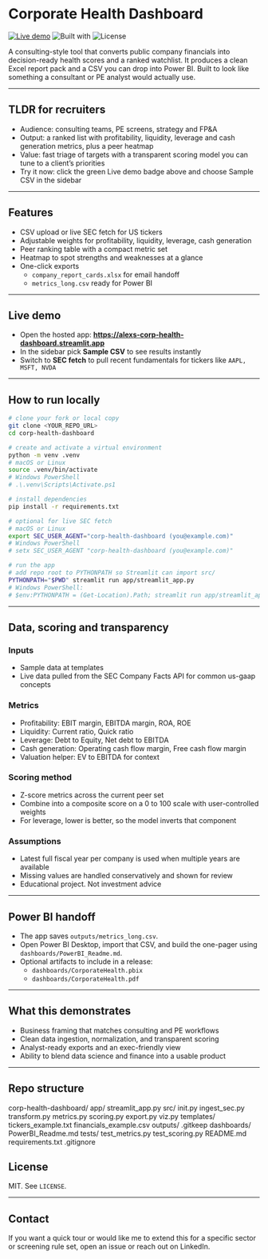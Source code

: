 # Corporate Health Dashboard

[![Live demo](https://img.shields.io/badge/Live%20demo-Open%20app-green)](https://alexs-corp-health-dashboard.streamlit.app)
![Built with](https://img.shields.io/badge/Stack-Python%20%7C%20Streamlit%20%7C%20Pandas-blue)
![License](https://img.shields.io/badge/License-MIT-lightgrey)

A consulting-style tool that converts public company financials into decision-ready health scores and a ranked watchlist. It produces a clean Excel report pack and a CSV you can drop into Power BI. Built to look like something a consultant or PE analyst would actually use.

---

## TLDR for recruiters

- Audience: consulting teams, PE screens, strategy and FP&A
- Output: a ranked list with profitability, liquidity, leverage and cash generation metrics, plus a peer heatmap
- Value: fast triage of targets with a transparent scoring model you can tune to a client’s priorities
- Try it now: click the green Live demo badge above and choose Sample CSV in the sidebar

---



## Features

- CSV upload or live SEC fetch for US tickers
- Adjustable weights for profitability, liquidity, leverage, cash generation
- Peer ranking table with a compact metric set
- Heatmap to spot strengths and weaknesses at a glance
- One-click exports
  - `company_report_cards.xlsx` for email handoff
  - `metrics_long.csv` ready for Power BI

---

## Live demo

- Open the hosted app: **https://alexs-corp-health-dashboard.streamlit.app**
- In the sidebar pick **Sample CSV** to see results instantly
- Switch to **SEC fetch** to pull recent fundamentals for tickers like `AAPL, MSFT, NVDA`

---

## How to run locally

```bash
# clone your fork or local copy
git clone <YOUR_REPO_URL>
cd corp-health-dashboard

# create and activate a virtual environment
python -m venv .venv
# macOS or Linux
source .venv/bin/activate
# Windows PowerShell
# .\.venv\Scripts\Activate.ps1

# install dependencies
pip install -r requirements.txt

# optional for live SEC fetch
# macOS or Linux
export SEC_USER_AGENT="corp-health-dashboard (you@example.com)"
# Windows PowerShell
# setx SEC_USER_AGENT "corp-health-dashboard (you@example.com)"

# run the app
# add repo root to PYTHONPATH so Streamlit can import src/
PYTHONPATH="$PWD" streamlit run app/streamlit_app.py
# Windows PowerShell:
# $env:PYTHONPATH = (Get-Location).Path; streamlit run app/streamlit_app.py

```
---
## Data, scoring and transparency
### Inputs
- Sample data at templates
- Live data pulled from the SEC Company Facts API for common us-gaap concepts
### Metrics
- Profitability: EBIT margin, EBITDA margin, ROA, ROE
- Liquidity: Current ratio, Quick ratio
- Leverage: Debt to Equity, Net debt to EBITDA
- Cash generation: Operating cash flow margin, Free cash flow margin
- Valuation helper: EV to EBITDA for context
### Scoring method
- Z-score metrics across the current peer set
- Combine into a composite score on a 0 to 100 scale with user-controlled weights
- For leverage, lower is better, so the model inverts that component
### Assumptions
- Latest full fiscal year per company is used when multiple years are available
- Missing values are handled conservatively and shown for review
- Educational project. Not investment advice
---
## Power BI handoff

- The app saves `outputs/metrics_long.csv`.
- Open Power BI Desktop, import that CSV, and build the one-pager using `dashboards/PowerBI_Readme.md`.
- Optional artifacts to include in a release:
  - `dashboards/CorporateHealth.pbix`
  - `dashboards/CorporateHealth.pdf`

---

## What this demonstrates

- Business framing that matches consulting and PE workflows
- Clean data ingestion, normalization, and transparent scoring
- Analyst-ready exports and an exec-friendly view
- Ability to blend data science and finance into a usable product

---

## Repo structure
corp-health-dashboard/
    app/
        streamlit_app.py
    src/
        init.py
        ingest_sec.py
        transform.py
        metrics.py
        scoring.py
        export.py
        viz.py
    templates/
        tickers_example.txt
        financials_example.csv
    outputs/
        .gitkeep
    dashboards/
        PowerBI_Readme.md
    tests/
        test_metrics.py
        test_scoring.py
    README.md
    requirements.txt
    .gitignore

## License

MIT. See `LICENSE`.

---

## Contact

If you want a quick tour or would like me to extend this for a specific sector or screening rule set, open an issue or reach out on LinkedIn.